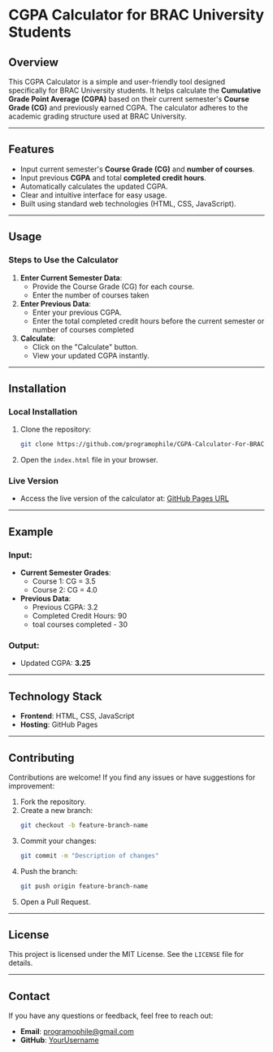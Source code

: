 # CGPA Calculator for BRAC University Students

## Overview
This CGPA Calculator is a simple and user-friendly tool designed specifically for BRAC University students. It helps calculate the **Cumulative Grade Point Average (CGPA)** based on their current semester's **Course Grade (CG)** and previously earned CGPA. The calculator adheres to the academic grading structure used at BRAC University.

---

## Features
- Input current semester's **Course Grade (CG)** and **number of courses**.
- Input previous **CGPA** and total **completed credit hours**.
- Automatically calculates the updated CGPA.
- Clear and intuitive interface for easy usage.
- Built using standard web technologies (HTML, CSS, JavaScript).

---

## Usage
### Steps to Use the Calculator
1. **Enter Current Semester Data**:
   - Provide the Course Grade (CG) for each course.
   - Enter the number of courses taken
2. **Enter Previous Data**:
   - Enter your previous CGPA.
   - Enter the total completed credit hours before the current semester or number of courses completed
3. **Calculate**:
   - Click on the "Calculate" button.
   - View your updated CGPA instantly.

---

## Installation
### Local Installation
1. Clone the repository:
   ```bash
   git clone https://github.com/programophile/CGPA-Calculator-For-BRAC-University-Students-BRACU
   ```
2. Open the `index.html` file in your browser.

### Live Version
- Access the live version of the calculator at: [GitHub Pages URL](https://github.com/programophile/CGPA-Calculator-For-BRAC-University-Students-BRACU)

---

## Example
### Input:
- **Current Semester Grades**:
  - Course 1: CG = 3.5
  - Course 2: CG = 4.0
- **Previous Data**:
  - Previous CGPA: 3.2
  - Completed Credit Hours: 90
  - toal courses completed - 30

### Output:
- Updated CGPA: **3.25**

---

## Technology Stack
- **Frontend**: HTML, CSS, JavaScript
- **Hosting**: GitHub Pages

---

## Contributing
Contributions are welcome! If you find any issues or have suggestions for improvement:
1. Fork the repository.
2. Create a new branch:
   ```bash
   git checkout -b feature-branch-name
   ```
3. Commit your changes:
   ```bash
   git commit -m "Description of changes"
   ```
4. Push the branch:
   ```bash
   git push origin feature-branch-name
   ```
5. Open a Pull Request.

---

## License
This project is licensed under the MIT License. See the `LICENSE` file for details.

---

## Contact
If you have any questions or feedback, feel free to reach out:
- **Email**: programophile@gmail.com
- **GitHub**: [YourUsername](https://github.com/programophile)

